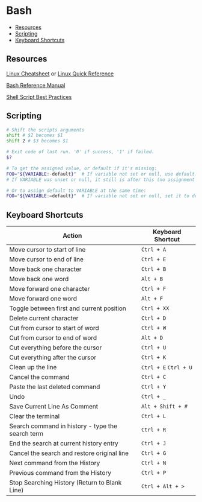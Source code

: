 # Bash

- [Resources](#resources)
- [Scripting](#scripting)
- [Keyboard Shortcuts](#keyboard-shortcuts)

## Resources

[Linux Cheatsheet](linux.md) or [Linux Quick Reference](linux_quickref.md)

[Bash Reference Manual](https://www.gnu.org/software/bash/manual/bash.html)

[Shell Script Best Practices](https://sharats.me/posts/shell-script-best-practices/)

## Scripting

```bash
# Shift the scripts arguments
shift # $2 becomes $1
shift 2 # $3 becomes $1

# Exit code of last run. '0' if success, '1' if failed.
$?

# To get the assigned value, or default if it's missing:
FOO="${VARIABLE:-default}"  # If variable not set or null, use default.
# If VARIABLE was unset or null, it still is after this (no assignment done).

# Or to assign default to VARIABLE at the same time:
FOO="${VARIABLE:=default}"  # If variable not set or null, set it to default.
```

## Keyboard Shortcuts

| Action | Keyboard Shortcut |
| --- | --- |
| Move cursor to start of line | `Ctrl + A` |
| Move cursor to end of line | `Ctrl + E` |
| Move back one character | `Ctrl + B` |
| Move back one word | `Alt + B` |
| Move forward one character | `Ctrl + F` |
| Move forward one word | `Alt + F` |
| Toggle between first and current position | `Ctrl + XX` |
| Delete current character | `Ctrl + D` |
| Cut from cursor to start of word | `Ctrl + W` |
| Cut from cursor to end of word | `Alt + D` |
| Cut everything before the cursor | `Ctrl + U` |
| Cut everything after the cursor | `Ctrl + K` |
| Clean up the line | `Ctrl + E` `Ctrl + U` |
| Cancel the command | `Ctrl + C` |
| Paste the last deleted command | `Ctrl + Y` |
| Undo | `Ctrl + _` |
| Save Current Line As Comment | `Alt + Shift + #` |
| Clear the terminal | `Ctrl + L` |
| Search command in history - type the search term | `Ctrl + R` |
| End the search at current history entry | `Ctrl + J` |
| Cancel the search and restore original line | `Ctrl + G` |
| Next command from the History | `Ctrl + N` |
| Previous command from the History | `Ctrl + P` |
| Stop Searching History (Return to Blank Line) | `Ctrl + Alt + >` |

